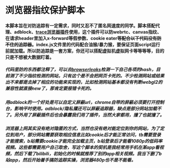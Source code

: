 # 浏览器指纹保护脚本
#### 本脚本旨在对防追踪有一定需求，同时又忍不了匿名网速度的同学。脚本搭配代理、adblock、[trace浏览器插件](https://chrome.google.com/webstore/detail/njkmjblmcfiobddjgebnoeldkjcplfjb)使用，这个插件可以防webrtc、canvas指纹、在请求header里加入x-forward等假参数、cookie eater等<s>配合以下代码没有防不住的追踪器</s>。index.js文件里的代码配合油猴/暴力猴，要保证页面script运行前就加载。所以防追踪是一套方案，你还可以搭配虚拟机虚拟网卡等等等等，目的只是不想被大数据盯着。

##### 代码里防的东西都注释了，可以去[browserleaks](https://browserleaks.com/)检测一下自己各项的hash，目前测了不少指纹检测的网站，只有这个是不会把网页卡死的。不少检测网站或结果出不来都是去掉了相应的功能来实现的，比如检测网站基本都没有判断webgl2的兼容性就直接new了，那肯定要报错卡死的。
#####  用adblock的一个好处是可以自定义屏蔽url，chrome自带的屏蔽必须要打开控制台，影响平时使用。adblock/隐私獾还可以屏蔽追踪器，缺点是部分网站加载不了。另外用了屏蔽插件后也会暴露我们用了插件，当然大家都用，撞了也就撞了。
##### 浏览器上网其实没有绝对隐匿的方式，当然也没有绝对能定位到你的网站，为了定位到用户，部分网站需要获取相应信息比如cookie后才能正常访问，tb需要登录才能搜索，b站需要cookie才能完全加载主页，b站登录后才能看1080p的低码率视频。这些都需要用户自己取舍，写这个脚本的契机是我经常用手机在某app看视频，然后下载了bilibili，初始化的时候就推荐了别的app相关视频。我当下删了b站app，然后开始着手搞防追踪实操，浏览器480p也不是不能看。